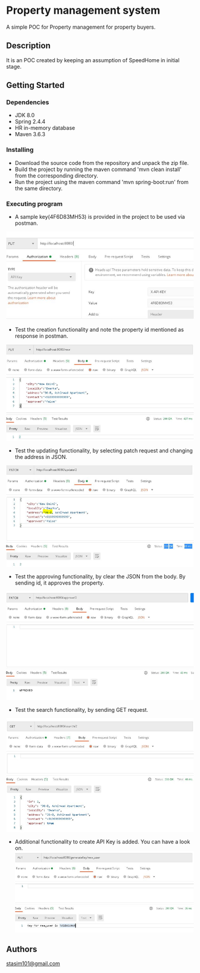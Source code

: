 # Property management system

A simple POC for Property management for property buyers.

## Description

It is an POC created by keeping an assumption of SpeedHome in initial stage.

## Getting Started

### Dependencies

* JDK 8.0
* Spring 2.4.4
* HR in-memory database
* Maven 3.6.3

### Installing

* Download the source code from the repository and unpack the zip file. 
* Build the project by running the maven command 'mvn clean install' from the corresponding directory.
* Run the project using the maven command 'mvn spring-boot:run' from the same directory.

### Executing program

* A sample key(4F6D83MH53) is provided in the project to be used via postman.

![alt text](https://github.com/stasim101/property_management_api/blob/main/image/Entering_API_Key.jpg)


* Test the creation functionality and note the property id mentioned as response in postman.

![alt text](https://github.com/stasim101/property_management_api/blob/main/image/Create.jpg)


* Test the updating functionality, by selecting patch request and changing the address in JSON.

![alt text](https://github.com/stasim101/property_management_api/blob/main/image/Update.jpg)


* Test the approving functionality, by clear the JSON from the body. By sending id, it approves the property.

![alt text](https://github.com/stasim101/property_management_api/blob/main/image/Approve.jpg)


* Test the search functionality, by sending GET request.

![alt text](https://github.com/stasim101/property_management_api/blob/main/image/Search.jpg)


* Additional functionality to create API Key is added. You can have a look on.
![alt text](https://github.com/stasim101/property_management_api/blob/main/image/GenerateAPI.jpg)


## Authors
stasim101@gmail.com
